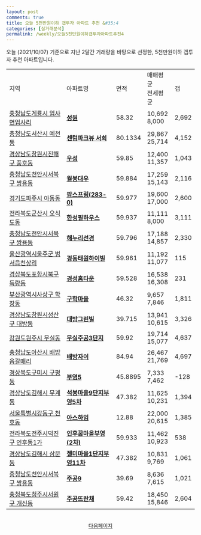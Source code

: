 ```yaml
---
layout: post
comments: true
title: 오늘 5천만원이하 갭투자 아파트 추천 &#35;4
categories: [실거래분석]
permalink: /weekly/오늘5천만원이하갭투자아파트추천4
---
```


오늘 (2021/10/07) 기준으로 지난 2달간 거래량을 바탕으로 선정한,
5천만원이하 갭투자 추천 아파트입니다.

<table class="sortable">
  <tr>
    <td>지역</td>
    <td>아파트명</td>
    <td>면적</td>
    <td>매매평균<br>전세평균</td>
    <td>갭</td>
  </tr>

  <tr class="item">
    <td><a href="/apt/충청남도계룡시엄사면엄사리">충청남도계룡시 엄사면엄사리</a></td>
    <td style="font-weight: bold;"><a href="/apt/충청남도계룡시엄사면엄사리성원">성원</a></td>
    <td>58.32</td>
    <td>10,692<br>8,000</td>
    <td>2,692</td>
  </tr>

  <tr class="item">
    <td><a href="/apt/충청남도서산시예천동">충청남도서산시 예천동</a></td>
    <td style="font-weight: bold;"><a href="/apt/충청남도서산시예천동센텀파크뷰서희">센텀파크뷰 서희</a></td>
    <td>80.1334</td>
    <td>29,867<br>25,714</td>
    <td>4,152</td>
  </tr>

  <tr class="item">
    <td><a href="/apt/경상남도창원시진해구풍호동">경상남도창원시진해구 풍호동</a></td>
    <td style="font-weight: bold;"><a href="/apt/경상남도창원시진해구풍호동우성">우성</a></td>
    <td>59.85</td>
    <td>12,400<br>11,357</td>
    <td>1,043</td>
  </tr>

  <tr class="item">
    <td><a href="/apt/충청남도천안시서북구쌍용동">충청남도천안시서북구 쌍용동</a></td>
    <td style="font-weight: bold;"><a href="/apt/충청남도천안시서북구쌍용동월봉대우">월봉대우</a></td>
    <td>59.884</td>
    <td>17,259<br>15,143</td>
    <td>2,116</td>
  </tr>

  <tr class="item">
    <td><a href="/apt/경기도파주시아동동">경기도파주시 아동동</a></td>
    <td style="font-weight: bold;"><a href="/apt/경기도파주시아동동팜스프링(283-0)">팜스프링(283-0)</a></td>
    <td>59.977</td>
    <td>19,600<br>17,000</td>
    <td>2,600</td>
  </tr>

  <tr class="item">
    <td><a href="/apt/전라북도군산시오식도동">전라북도군산시 오식도동</a></td>
    <td style="font-weight: bold;"><a href="/apt/전라북도군산시오식도동한성필하우스">한성필하우스</a></td>
    <td>59.937</td>
    <td>11,111<br>8,000</td>
    <td>3,111</td>
  </tr>

  <tr class="item">
    <td><a href="/apt/충청남도천안시서북구쌍용동">충청남도천안시서북구 쌍용동</a></td>
    <td style="font-weight: bold;"><a href="/apt/충청남도천안시서북구쌍용동해누리선경">해누리선경</a></td>
    <td>59.796</td>
    <td>17,188<br>14,857</td>
    <td>2,330</td>
  </tr>

  <tr class="item">
    <td><a href="/apt/울산광역시울주군범서읍천상리">울산광역시울주군 범서읍천상리</a></td>
    <td style="font-weight: bold;"><a href="/apt/울산광역시울주군범서읍천상리경동태원하이빌">경동태원하이빌</a></td>
    <td>59.961</td>
    <td>11,192<br>11,077</td>
    <td>115</td>
  </tr>

  <tr class="item">
    <td><a href="/apt/경상북도포항시북구득량동">경상북도포항시북구 득량동</a></td>
    <td style="font-weight: bold;"><a href="/apt/경상북도포항시북구득량동경성홈타운">경성홈타운</a></td>
    <td>59.528</td>
    <td>16,538<br>16,308</td>
    <td>231</td>
  </tr>

  <tr class="item">
    <td><a href="/apt/부산광역시사상구학장동">부산광역시사상구 학장동</a></td>
    <td style="font-weight: bold;"><a href="/apt/부산광역시사상구학장동구학마을">구학마을</a></td>
    <td>46.32</td>
    <td>9,657<br>7,846</td>
    <td>1,811</td>
  </tr>

  <tr class="item">
    <td><a href="/apt/경상남도창원시성산구대방동">경상남도창원시성산구 대방동</a></td>
    <td style="font-weight: bold;"><a href="/apt/경상남도창원시성산구대방동대방그린빌">대방그린빌</a></td>
    <td>39.715</td>
    <td>13,941<br>10,615</td>
    <td>3,326</td>
  </tr>

  <tr class="item">
    <td><a href="/apt/강원도원주시무실동">강원도원주시 무실동</a></td>
    <td style="font-weight: bold;"><a href="/apt/강원도원주시무실동무실주공3단지">무실주공3단지</a></td>
    <td>59.92</td>
    <td>19,714<br>15,077</td>
    <td>4,637</td>
  </tr>

  <tr class="item">
    <td><a href="/apt/충청남도아산시배방읍갈매리">충청남도아산시 배방읍갈매리</a></td>
    <td style="font-weight: bold;"><a href="/apt/충청남도아산시배방읍갈매리배방자이">배방자이</a></td>
    <td>84.94</td>
    <td>26,467<br>21,769</td>
    <td>4,697</td>
  </tr>

  <tr class="item">
    <td><a href="/apt/경상북도구미시구평동">경상북도구미시 구평동</a></td>
    <td style="font-weight: bold;"><a href="/apt/경상북도구미시구평동부영5">부영5</a></td>
    <td>45.8895</td>
    <td>7,333<br>7,462</td>
    <td>-128</td>
  </tr>

  <tr class="item">
    <td><a href="/apt/경상남도김해시무계동">경상남도김해시 무계동</a></td>
    <td style="font-weight: bold;"><a href="/apt/경상남도김해시무계동석봉마을9단지부영5차">석봉마을9단지부영5차</a></td>
    <td>47.382</td>
    <td>11,625<br>10,231</td>
    <td>1,394</td>
  </tr>

  <tr class="item">
    <td><a href="/apt/서울특별시강동구천호동">서울특별시강동구 천호동</a></td>
    <td style="font-weight: bold;"><a href="/apt/서울특별시강동구천호동아스하임">아스하임</a></td>
    <td>12.88</td>
    <td>22,000<br>20,615</td>
    <td>1,385</td>
  </tr>

  <tr class="item">
    <td><a href="/apt/전라북도전주시덕진구인후동1가">전라북도전주시덕진구 인후동1가</a></td>
    <td style="font-weight: bold;"><a href="/apt/전라북도전주시덕진구인후동1가인후꿈마을부영(2차)">인후꿈마을부영(2차)</a></td>
    <td>59.933</td>
    <td>11,462<br>10,923</td>
    <td>538</td>
  </tr>

  <tr class="item">
    <td><a href="/apt/경상남도김해시삼문동">경상남도김해시 삼문동</a></td>
    <td style="font-weight: bold;"><a href="/apt/경상남도김해시삼문동젤미마을1단지부영11차">젤미마을1단지부영11차</a></td>
    <td>47.382</td>
    <td>10,831<br>9,769</td>
    <td>1,061</td>
  </tr>

  <tr class="item">
    <td><a href="/apt/충청남도천안시서북구쌍용동">충청남도천안시서북구 쌍용동</a></td>
    <td style="font-weight: bold;"><a href="/apt/충청남도천안시서북구쌍용동주공9">주공9</a></td>
    <td>39.69</td>
    <td>8,636<br>7,615</td>
    <td>1,021</td>
  </tr>

  <tr class="item">
    <td><a href="/apt/충청북도청주시서원구개신동">충청북도청주시서원구 개신동</a></td>
    <td style="font-weight: bold;"><a href="/apt/충청북도청주시서원구개신동주공뜨란채">주공뜨란채</a></td>
    <td>59.42</td>
    <td>18,450<br>15,846</td>
    <td>2,604</td>
  </tr>

  <tr>
      <script async src="https://pagead2.googlesyndication.com/pagead/js/adsbygoogle.js?client=ca-pub-3485438051770037"
          crossorigin="anonymous"></script>
      <ins class="adsbygoogle"
          style="display:block"
          data-ad-format="fluid"
          data-ad-layout-key="-fb+5w+4e-db+86"
          data-ad-client="ca-pub-3485438051770037"
          data-ad-slot="1827090281"></ins>
      <script>
          (adsbygoogle = window.adsbygoogle || []).push({});
      </script>
  </tr>

</table>
<br>
<center><a href="/weekly/오늘5천만원이하갭투자아파트추천5">다음페이지</a></center>
<br><br>
